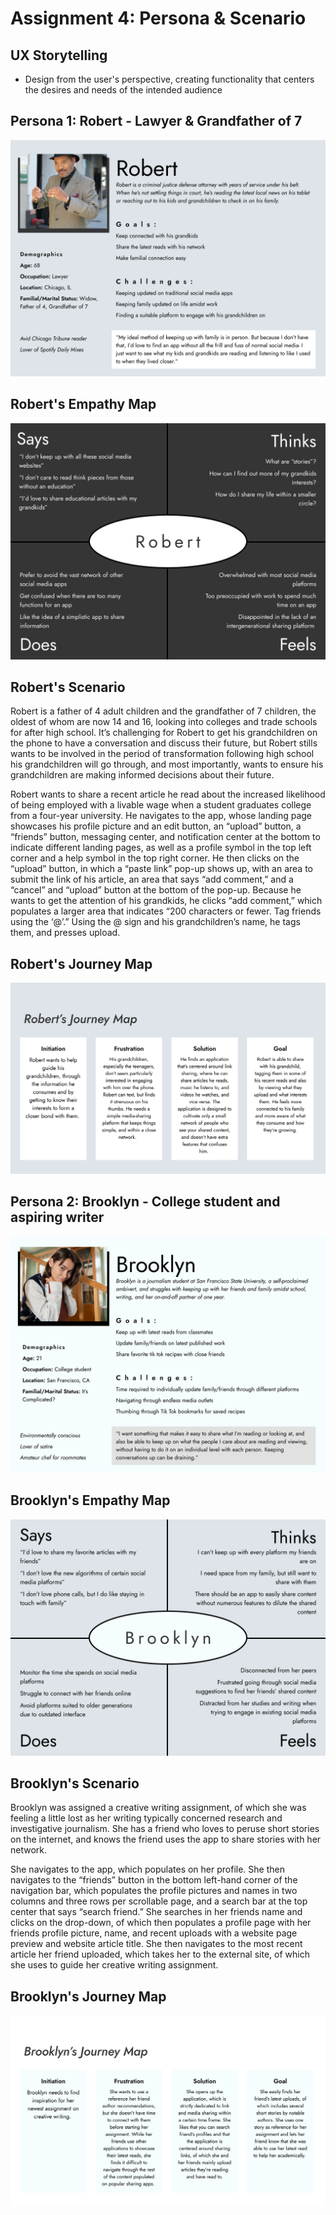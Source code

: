 # Assignment 4: Persona & Scenario

## UX Storytelling
 - Design from the user's perspective, creating functionality that centers the desires and needs of the intended audience
 
## Persona 1: Robert - Lawyer & Grandfather of 7

![A picture of the persona of Robert, including demographics, a picture of him, goals and challenges, as well as what he's looking for in an application](https://github.com/aergithub/DH110-Spring23/blob/182b332378ab3bb9ac88a1ba9cf629f9880d2e26/Robert%20-%20Persona.png)

## Robert's Empathy Map

![A picture of Robert's emote map, describing what he says, thinks, does, and feels.](https://github.com/aergithub/DH110-Spring23/blob/f628b8da17d78383f20055be180102af25dcecb3/Robert%20-%20Emote.png)

## Robert's Scenario

Robert is a father of 4 adult children and the grandfather of 7 children, the oldest of whom are now 14 and 16, looking into colleges and trade schools for after high school. It’s challenging for Robert to get his grandchildren on the phone to have a conversation and discuss their future, but Robert stills wants to be involved in the period of transformation following high school his grandchildren will go through, and most importantly, wants to ensure his grandchildren are making informed decisions about their future. 

Robert wants to share a recent article he read about the increased likelihood of being employed with a livable wage when a student graduates college from a four-year university. He navigates to the app, whose landing page showcases his profile picture and an edit button, an “upload” button, a “friends” button, messaging center, and notification center at the bottom to indicate different landing pages, as well as a profile symbol in the top left corner and a help symbol in the top right corner. He then clicks on the “upload” button, in which a “paste link” pop-up shows up, with an area to submit the link of his article, an area that says “add comment,” and a “cancel” and “upload” button at the bottom of the pop-up. Because he wants to get the attention of his grandkids, he clicks “add comment,” which populates a larger area that indicates “200 characters or fewer. Tag friends using the ‘@’.” Using the @ sign and his grandchildren’s name, he tags them, and presses upload. 

## Robert's Journey Map
![A picture of Robert's journey map, going through initiation, frustration, solution, and goal](https://github.com/aergithub/DH110-Spring23/blob/efb35c0b01895f931983e497ecd4239d627f61e7/Robert%20-%20Journey%20Map.png)

## Persona 2: Brooklyn - College student and aspiring writer

![A picture of Brooklyn's emote map, describing what he says, thinks, does, and feels.](https://github.com/aergithub/DH110-Spring23/blob/978de2c16381213c8b739aae78f83e12f35d33fd/Brooklyn%20-%20Persona.png)

## Brooklyn's Empathy Map

![A picture of Brooklyn's emote map, describing what he says, thinks, does, and feels.](https://github.com/aergithub/DH110-Spring23/blob/5f8590ec6ff93f618422c3e782319d3c5f26e6e0/Brookyln%20-%20Emote.png) 

## Brooklyn's Scenario

Brooklyn was assigned a creative writing assignment, of which she was feeling a little lost as her writing typically concerned research and investigative journalism. She has a friend who loves to peruse short stories on the internet, and knows the friend uses the app to share stories with her network. 

She navigates to the app, which populates on her profile. She then navigates to the “friends” button in the bottom left-hand corner of the navigation bar, which populates the profile pictures and names in two columns and three rows per scrollable page, and a search bar at the top center that says “search friend.” She searches in her friends name and clicks on the drop-down, of which then populates a profile page with her friends profile picture, name, and recent uploads with a website page preview and website article title. She then navigates to the most recent article her friend uploaded, which takes her to the external site, of which she uses to guide her creative writing assignment. 

## Brooklyn's Journey Map

![A picture of Robert's journey map, going through initiation, frustration, solution, and goal](https://github.com/aergithub/DH110-Spring23/blob/bddcb99b1ea07db2a9793e689c8f5ff223b9d7af/Brooklyn%20-%20Journey%20Map%20(1).png)
